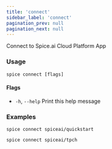 ```yaml
---
title: 'connect'
sidebar_label: 'connect'
pagination_prev: null
pagination_next: null
---
```


Connect to Spice.ai Cloud Platform App

### Usage

```shell
spice connect [flags]
```

#### Flags

- `-h`, `--help` Print this help message

### Examples

```shell
spice connect spiceai/quickstart
```

```shell
spice connect spiceai/tpch
```
